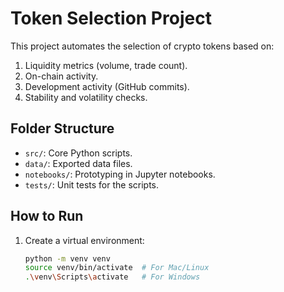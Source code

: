 # Token Selection Project

This project automates the selection of crypto tokens based on:
1. Liquidity metrics (volume, trade count).
2. On-chain activity.
3. Development activity (GitHub commits).
4. Stability and volatility checks.

## Folder Structure
- `src/`: Core Python scripts.
- `data/`: Exported data files.
- `notebooks/`: Prototyping in Jupyter notebooks.
- `tests/`: Unit tests for the scripts.

## How to Run
1. Create a virtual environment:
   ```bash
   python -m venv venv
   source venv/bin/activate  # For Mac/Linux
   .\venv\Scripts\activate   # For Windows
